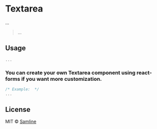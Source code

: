 # Textarea

...

> ...

## Usage

```jsx
...
```

### You can create your own Textarea component using react-forms if you want more customization.

```js
/* Example:  */
...
```

## License

MIT © [Samline](https://github.com/samline)
